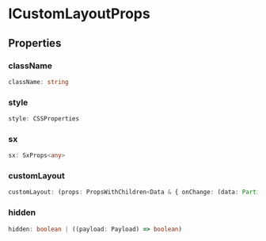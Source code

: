 # ICustomLayoutProps

## Properties

### className

```ts
className: string
```

### style

```ts
style: CSSProperties
```

### sx

```ts
sx: SxProps<any>
```

### customLayout

```ts
customLayout: (props: PropsWithChildren<Data & { onChange: (data: Partial<Data>) => void; _fieldData: Data; _fieldParams: IField<any, any>; _payload: Payload; }>) => ReactElement<...>
```

### hidden

```ts
hidden: boolean | ((payload: Payload) => boolean)
```
